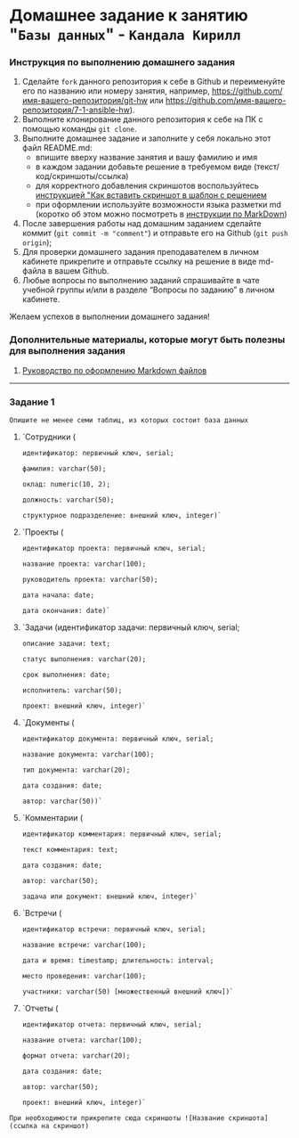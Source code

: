 # Домашнее задание к занятию "`Базы данных`" - `Кандала Кирилл`


### Инструкция по выполнению домашнего задания

   1. Сделайте `fork` данного репозитория к себе в Github и переименуйте его по названию или номеру занятия, например, https://github.com/имя-вашего-репозитория/git-hw или  https://github.com/имя-вашего-репозитория/7-1-ansible-hw).
   2. Выполните клонирование данного репозитория к себе на ПК с помощью команды `git clone`.
   3. Выполните домашнее задание и заполните у себя локально этот файл README.md:
      - впишите вверху название занятия и вашу фамилию и имя
      - в каждом задании добавьте решение в требуемом виде (текст/код/скриншоты/ссылка)
      - для корректного добавления скриншотов воспользуйтесь [инструкцией "Как вставить скриншот в шаблон с решением](https://github.com/netology-code/sys-pattern-homework/blob/main/screen-instruction.md)
      - при оформлении используйте возможности языка разметки md (коротко об этом можно посмотреть в [инструкции  по MarkDown](https://github.com/netology-code/sys-pattern-homework/blob/main/md-instruction.md))
   4. После завершения работы над домашним заданием сделайте коммит (`git commit -m "comment"`) и отправьте его на Github (`git push origin`);
   5. Для проверки домашнего задания преподавателем в личном кабинете прикрепите и отправьте ссылку на решение в виде md-файла в вашем Github.
   6. Любые вопросы по выполнению заданий спрашивайте в чате учебной группы и/или в разделе “Вопросы по заданию” в личном кабинете.
   
Желаем успехов в выполнении домашнего задания!
   
### Дополнительные материалы, которые могут быть полезны для выполнения задания

1. [Руководство по оформлению Markdown файлов](https://gist.github.com/Jekins/2bf2d0638163f1294637#Code)

---

### Задание 1

`Опишите не менее семи таблиц, из которых состоит база данных`

1. `Сотрудники (
     
       идентификатор: первичный ключ, serial;
   
       фамилия: varchar(50);
   
       оклад: numeric(10, 2);
    
       должность: varchar(50);
   
       структурное подразделение: внешний ключ, integer)`
    
2. `Проекты (
 
       идентификатор проекта: первичный ключ, serial;
   
       название проекта: varchar(100);
   
       руководитель проекта: varchar(50);
   
       дата начала: date;
   
       дата окончания: date)`
   
3. `Задачи (идентификатор задачи: первичный ключ, serial;

       описание задачи: text;
   
       статус выполнения: varchar(20);
   
       срок выполнения: date;
   
       исполнитель: varchar(50);
   
       проект: внешний ключ, integer)`
   
4. `Документы (
   
       идентификатор документа: первичный ключ, serial;
   
       название документа: varchar(100);
   
       тип документа: varchar(20);
   
       дата создания: date;
   
       автор: varchar(50))`
   
5. `Комментарии (

       идентификатор комментария: первичный ключ, serial;
    
       текст комментария: text;
    
       дата создания: date;
    
       автор: varchar(50);
    
       задача или документ: внешний ключ, integer)`
     
6. `Встречи (
    
       идентификатор встречи: первичный ключ, serial;
     
       название встречи: varchar(100);
     
       дата и время: timestamp; длительность: interval;
    
       место проведения: varchar(100);
    
       участники: varchar(50) [множественный внешний ключ])`
    
7. `Отчеты (
    
       идентификатор отчета: первичный ключ, serial;
     
       название отчета: varchar(100);
    
       формат отчета: varchar(20);
      
       дата создания: date;
      
       автор: varchar(50);
     
       проект: внешний ключ, integer)`
    


`При необходимости прикрепитe сюда скриншоты
![Название скриншота](ссылка на скриншот)`
